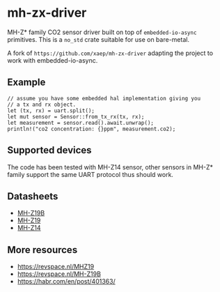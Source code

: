 # mh-zx-driver
MH-Z* family CO2 sensor driver built on top of `embedded-io-async` primitives. This
is a `no_std` crate suitable for use on bare-metal.

A fork of `https://github.com/xaep/mh-zx-driver` adapting the project to work
with embedded-io-async.

## Example
```rust,compile_fail
// assume you have some embedded hal implementation giving you
// a tx and rx object.
let (tx, rx) = uart.split();
let mut sensor = Sensor::from_tx_rx(tx, rx);
let measurement = sensor.read().await.unwrap();
println!("co2 concentration: {}ppm", measurement.co2);
```

## Supported devices

The code has been tested with MH-Z14 sensor, other sensors in MH-Z* family
support the same UART protocol thus should work.

## Datasheets
* [MH-Z19B](https://web.archive.org/web/20180517074844/https://www.winsen-sensor.com/d/files/infrared-gas-sensor/mh-z19b-co2-ver1_0.pdf)
* [MH-Z19](https://web.archive.org/web/20190507154811/https://www.winsen-sensor.com/d/files/PDF/Infrared%20Gas%20Sensor/NDIR%20CO2%20SENSOR/MH-Z19%20CO2%20Ver1.0.pdf)
* [MH-Z14](https://web.archive.org/web/20200105191455/https://www.winsen-sensor.com/d/files/PDF/Infrared%20Gas%20Sensor/NDIR%20CO2%20SENSOR/MH-Z14%20CO2%20V2.4.pdf)

## More resources
* <https://revspace.nl/MHZ19>
* <https://revspace.nl/MH-Z19B>
* <https://habr.com/en/post/401363/>
